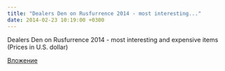 ```yaml
---
title: "Dealers Den on Rusfurrence 2014 - most interesting..."
date: 2014-02-23 10:19:00 +0300
---
```


Dealers Den on Rusfurrence 2014 - most interesting and expensive items (Prices in U.S. dollar)

[Вложение](https://vk.com/video41076938_167417813)
